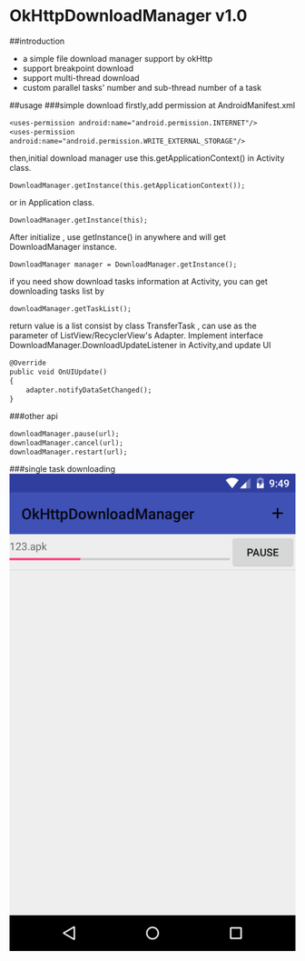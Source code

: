 # OkHttpDownloadManager v1.0
##introduction
* a simple file download manager support by okHttp
* support breakpoint download
* support multi-thread download
* custom parallel tasks' number and sub-thread number of a task

##usage
###simple download
firstly,add permission at AndroidManifest.xml

    <uses-permission android:name="android.permission.INTERNET"/>
    <uses-permission android:name="android.permission.WRITE_EXTERNAL_STORAGE"/>
then,initial download manager use this.getApplicationContext() in Activity class.

    DownloadManager.getInstance(this.getApplicationContext());
or in Application class.

    DownloadManager.getInstance(this);
After initialize , use getInstance() in anywhere and will get DownloadManager instance.

    DownloadManager manager = DownloadManager.getInstance();
if you need show download tasks information at Activity, you can get downloading tasks list by

    downloadManager.getTaskList();
return value is a list consist by class TransferTask , can use as the parameter of ListView/RecyclerView's Adapter.
Implement interface DownloadManager.DownloadUpdateListener in Activity,and update UI

    @Override
    public void OnUIUpdate()
    {
        adapter.notifyDataSetChanged();
    }

###other api

    downloadManager.pause(url);
    downloadManager.cancel(url);
    downloadManager.restart(url);

###single task downloading
![single download task](https://github.com/nebulae-pan/OkHttpDownloadManager/blob/master/device-2016-03-21-214932.png)
